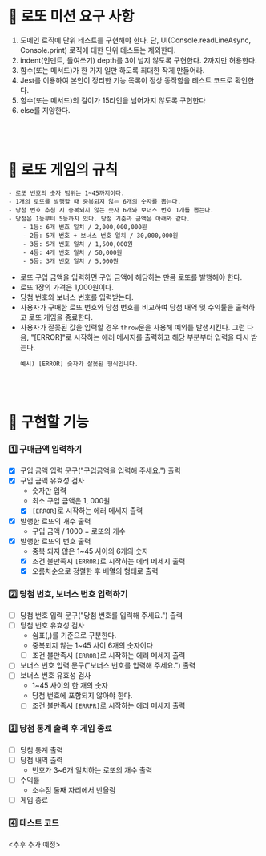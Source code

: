 # 🚀 로또 미션 요구 사항

1. 도메인 로직에 단위 테스트를 구현해야 한다. 단, UI(Console.readLineAsync, Console.print) 로직에 대한 단위 테스트는 제외한다.
2. indent(인덴트, 들여쓰기) depth를 3이 넘지 않도록 구현한다. 2까지만 허용한다.
3. 함수(또는 메서드)가 한 가지 일만 하도록 최대한 작게 만들어라.
4. Jest를 이용하여 본인이 정리한 기능 목록이 정상 동작함을 테스트 코드로 확인한다.
5. 함수(또는 메서드)의 길이가 15라인을 넘어가지 않도록 구현한다
6. else를 지양한다.

<br/>
<br/>

# 🎯 로또 게임의 규칙

```
- 로또 번호의 숫자 범위는 1~45까지이다.
- 1개의 로또를 발행할 때 중복되지 않는 6개의 숫자를 뽑는다.
- 당첨 번호 추첨 시 중복되지 않는 숫자 6개와 보너스 번호 1개를 뽑는다.
- 당첨은 1등부터 5등까지 있다. 당첨 기준과 금액은 아래와 같다.
    - 1등: 6개 번호 일치 / 2,000,000,000원
    - 2등: 5개 번호 + 보너스 번호 일치 / 30,000,000원
    - 3등: 5개 번호 일치 / 1,500,000원
    - 4등: 4개 번호 일치 / 50,000원
    - 5등: 3개 번호 일치 / 5,000원
```

- 로또 구입 금액을 입력하면 구입 금액에 해당하는 만큼 로또를 발행해야 한다.
- 로또 1장의 가격은 1,000원이다.
- 당첨 번호와 보너스 번호를 입력받는다.
- 사용자가 구매한 로또 번호와 당첨 번호를 비교하여 당첨 내역 및 수익률을 출력하고 로또 게임을 종료한다.
- 사용자가 잘못된 값을 입력할 경우 `throw`문을 사용해 예외를 발생시킨다. 그런 다음, "[ERROR]"로 시작하는 에러 메시지를 출력하고 해당 부분부터 입력을 다시 받는다.
  ```
  예시) [ERROR] 숫자가 잘못된 형식입니다.
  ```

<br/>
<br/>

# 📃 구현할 기능

### 1️⃣ 구매금액 입력하기

- [x] 구입 금액 입력 문구("구입금액을 입력해 주세요.") 출력
- [x] 구입 금액 유효성 검사
  - 숫자만 입력
  - 최소 구입 금액은 1, 000원
  - [x] `[ERROR]`로 시작하는 에러 메세지 출력
- [x] 발행한 로또의 개수 출력
  - 구입 금액 / 1000 = 로또의 개수
- [x] 발행한 로또의 번호 출력
  - 중복 되지 않은 1~45 사이의 6개의 숫자
  - [x] 조건 불만족시 `[ERROR]`로 시작하는 에러 메세지 출력
  - [x] 오름차순으로 정렬한 후 배열의 형태로 출력

### 2️⃣ 당첨 번호, 보너스 번호 입력하기

- [ ] 당첨 번호 입력 문구("당첨 번호를 입력해 주세요.") 출력
- [ ] 당첨 번호 유효성 검사
  - 쉼표(,)를 기준으로 구분한다.
  - 중복되지 않는 1~45 사이 6개의 숫자이다
  - [ ] 조건 불만족시 `[ERROR]`로 시작하는 에러 메세지 출력
- [ ] 보너스 번호 입력 문구("보너스 번호를 입력해 주세요.") 출력
- [ ] 보너스 번호 유효성 검사
  - 1~45 사이의 한 개의 숫자
  - 당첨 번호에 포함되지 않아야 한다.
  - [ ] 조건 불만족시 `[ERRPR]`로 시작하는 에러 메세지 출력

### 3️⃣ 당첨 통계 출력 후 게임 종료

- [ ] 당첨 통계 출력
- [ ] 당첨 내역 출력
  - 번호가 3~6개 일치하는 로또의 개수 출력
- [ ] 수익률
  - 소수점 둘째 자리에서 반올림
- [ ] 게임 종료

### 4️⃣ 테스트 코드

<추후 추가 예정>
